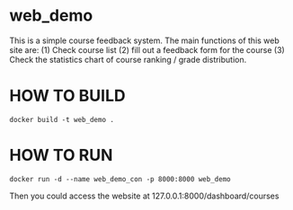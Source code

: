 # web_demo
This is a simple course feedback system. 
The main functions of this web site are:
  (1) Check course list 
  (2) fill out a feedback form for the course
  (3) Check the statistics chart of course ranking / grade distribution.


# HOW TO BUILD
```
docker build -t web_demo .
```
# HOW TO RUN
```
docker run -d --name web_demo_con -p 8000:8000 web_demo
```
Then you could access the website at 127.0.0.1:8000/dashboard/courses


